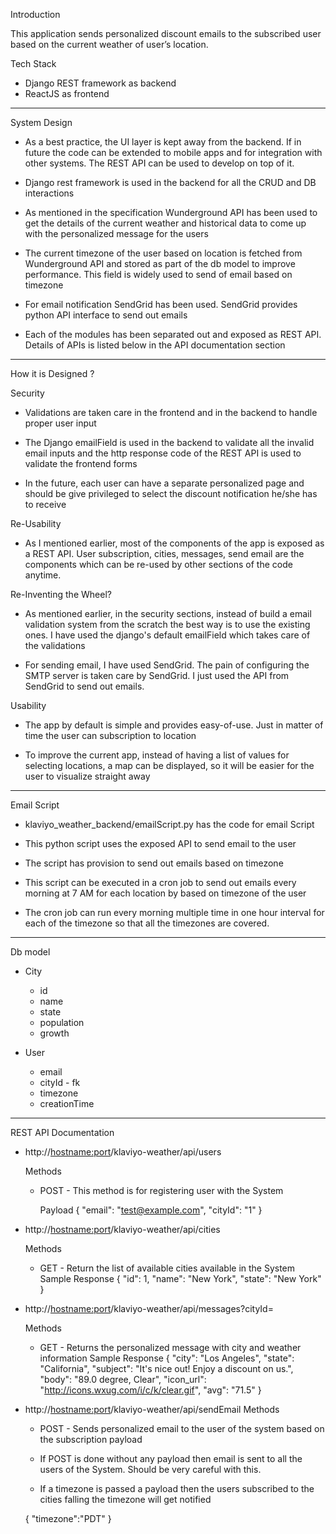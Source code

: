 Introduction

This application sends personalized discount emails to the subscribed user based on the current weather of user’s location.


Tech Stack

- Django REST framework as backend
- ReactJS as frontend

-----------------------------------------------------------------------------------------------


System Design

- As a best practice, the UI layer is kept away from the backend. If in future the code can be extended to mobile apps and for integration with other systems. The REST API can be used to develop on top of it.

- Django rest framework is used in the backend for all the CRUD and DB interactions

- As mentioned in the specification Wunderground API has been used to get the details of the current weather and historical data to come up with the personalized message for the users

- The current timezone of the user based on location is fetched from Wunderground API and stored as part of the db model to improve performance. This field is widely used to send of email based on timezone

- For email notification SendGrid has been used. SendGrid provides python API interface to send out emails

- Each of the modules has been separated out and exposed as  REST API. Details of APIs is listed below in   the API documentation section


-----------------------------------------------------------------------------------------------

How it is Designed ?

Security

- Validations are taken care in the frontend and in the backend to handle proper user input

- The Django emailField is used in the backend to validate all the invalid email inputs and the http response code of the REST API is used to validate the frontend forms

- In the future, each user can have a separate personalized page and should be give privileged to select the discount notification he/she has to receive

Re-Usability

- As I mentioned earlier, most of the components of the app is exposed as a REST API. User subscription, cities, messages, send email are the components which can be re-used by other sections of the code anytime.

Re-Inventing the Wheel?

- As mentioned earlier, in the security sections, instead of build a email validation system from the scratch the best way is to use the existing ones. I have used the django's default emailField which takes care of the validations

- For sending email, I have used SendGrid. The pain of configuring the SMTP server is taken care by SendGrid. I just used the API from SendGrid to send out emails.

Usability

- The app by default is simple and provides easy-of-use. Just in matter of time the user can subscription to location

- To improve the current app, instead of having a list of values for selecting locations, a map can be displayed, so it will be easier for the user to visualize straight away

-----------------------------------------------------------------------------------------------

Email Script

- klaviyo_weather_backend/emailScript.py has the code for email Script
- This python script uses the exposed API to send email to the user
- The script has provision to send out emails based on timezone
- This script can be executed in a cron job to send out emails every morning at 7 AM for each location by based on timezone of the user

- The cron job can run every morning multiple time in one hour interval for each of the timezone so that all the timezones are covered.

-----------------------------------------------------------------------------------------------
Db model

- City
    - id
    - name
    - state
    - population
    - growth

- User
  - email
  - cityId - fk
  - timezone
  - creationTime

-----------------------------------------------------------------------------------------------
REST API Documentation

- http://<hostname:port>/klaviyo-weather/api/users

  Methods
    - POST - This method is for registering user with the System

      Payload
      {
        "email": "test@example.com",
        "cityId": "1"
      }

- http://<hostname:port>/klaviyo-weather/api/cities

  Methods
    - GET - Return the list of available cities available in the System
    Sample Response
    {
        "id": 1,
        "name": "New York",
        "state": "New York"
    }

- http://<hostname:port>/klaviyo-weather/api/messages?cityId=<id>

  Methods
  - GET - Returns the personalized message with city and weather information
    Sample Response
    {
      "city": "Los Angeles",
      "state": "California",
      "subject": "It's nice out! Enjoy a discount on us.",
      "body": "89.0 degree, Clear",
      "icon_url": "http://icons.wxug.com/i/c/k/clear.gif",
      "avg": "71.5"
    }

- http://<hostname:port>/klaviyo-weather/api/sendEmail
  Methods
  - POST - Sends personalized email to the user of the system based on the subscription
  payload
   - If POST is done without any payload then email is sent to all the users of the System. Should
     be very careful with this.

   - If a timezone is passed a payload then the users subscribed to the cities falling the timezone
     will get notified

    {
      "timezone":"PDT"
    }
